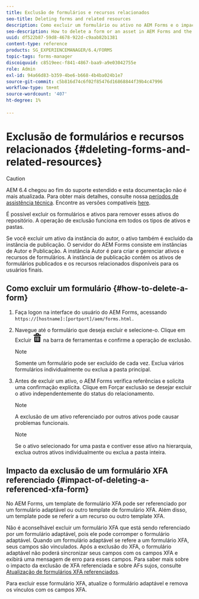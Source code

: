 ```yaml
---
title: Exclusão de formulários e recursos relacionados
seo-title: Deleting forms and related resources
description: Como excluir um formulário ou ativo no AEM Forms e o impacto nos ativos referenciados e de referência e formulários XFA.
seo-description: How to delete a form or an asset in AEM Forms and the impact on referenced and referring assets and XFA forms.
uuid: df522b87-59d8-4678-922d-c9aab82b1381
content-type: reference
products: SG_EXPERIENCEMANAGER/6.4/FORMS
topic-tags: forms-manager
discoiquuid: c8519eec-f841-4867-baa9-a9e03042755e
role: Admin
exl-id: 94a66d83-b359-4be6-b668-4b4ba024b1e7
source-git-commit: c5b816d74c6f02f85476d16868844f39b4c47996
workflow-type: tm+mt
source-wordcount: '407'
ht-degree: 1%

---
```


# Exclusão de formulários e recursos relacionados {#deleting-forms-and-related-resources}

>[!CAUTION]
>
>AEM 6.4 chegou ao fim do suporte estendido e esta documentação não é mais atualizada. Para obter mais detalhes, consulte nossa [períodos de assistência técnica](https://helpx.adobe.com/br/support/programs/eol-matrix.html). Encontre as versões compatíveis [here](https://experienceleague.adobe.com/docs/).

É possível excluir os formulários e ativos para remover esses ativos do repositório. A operação de exclusão funciona em todos os tipos de ativos e pastas.

Se você excluir um ativo da instância do autor, o ativo também é excluído da instância de publicação. O servidor do AEM Forms consiste em instâncias de Autor e Publicação. A instância Autor é para criar e gerenciar ativos e recursos de formulários. A instância de publicação contém os ativos de formulários publicados e os recursos relacionados disponíveis para os usuários finais.

## Como excluir um formulário {#how-to-delete-a-form}

1. Faça logon na interface do usuário do AEM Forms, acessando `https://[hostname]:[portport]/aem/forms.html.`
1. Navegue até o formulário que deseja excluir e selecione-o. Clique em Excluir ![aem6forms_delete2](assets/aem6forms_delete2.png) na barra de ferramentas e confirme a operação de exclusão.

   >[!NOTE]
   >
   >Somente um formulário pode ser excluído de cada vez. Exclua vários formulários individualmente ou exclua a pasta principal.

1. Antes de excluir um ativo, o AEM Forms verifica referências e solicita uma confirmação explícita. Clique em Forçar exclusão se desejar excluir o ativo independentemente do status do relacionamento.

   >[!NOTE]
   >
   >A exclusão de um ativo referenciado por outros ativos pode causar problemas funcionais.

   >[!NOTE]
   >
   >Se o ativo selecionado for uma pasta e contiver esse ativo na hierarquia, exclua outros ativos individualmente ou exclua a pasta inteira.

## Impacto da exclusão de um formulário XFA referenciado {#impact-of-deleting-a-referenced-xfa-form}

No AEM Forms, um template de formulário XFA pode ser referenciado por um formulário adaptável ou outro template de formulário XFA. Além disso, um template pode se referir a um recurso ou outro template XFA.

Não é aconselhável excluir um formulário XFA que está sendo referenciado por um formulário adaptável, pois ele pode corromper o formulário adaptável. Quando um formulário adaptável se refere a um formulário XFA, seus campos são vinculados. Após a exclusão do XFA, o formulário adaptável não poderá sincronizar seus campos com os campos XFA e exibirá uma mensagem de erro para esses campos. Para saber mais sobre o impacto da exclusão de XFA referenciada e sobre AFs sujos, consulte [Atualização de formulários XFA referenciados](/help/forms/using/get-xdp-pdf-documents-aem.md#p-updating-referenced-xfa-forms-p).

Para excluir esse formulário XFA, atualize o formulário adaptável e remova os vínculos com os campos XFA.
